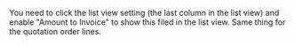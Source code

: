 You need to click the list view setting (the last column in the list view) and enable "Amount to Invoice" to show this filed in the list view. Same thing for the quotation order lines.